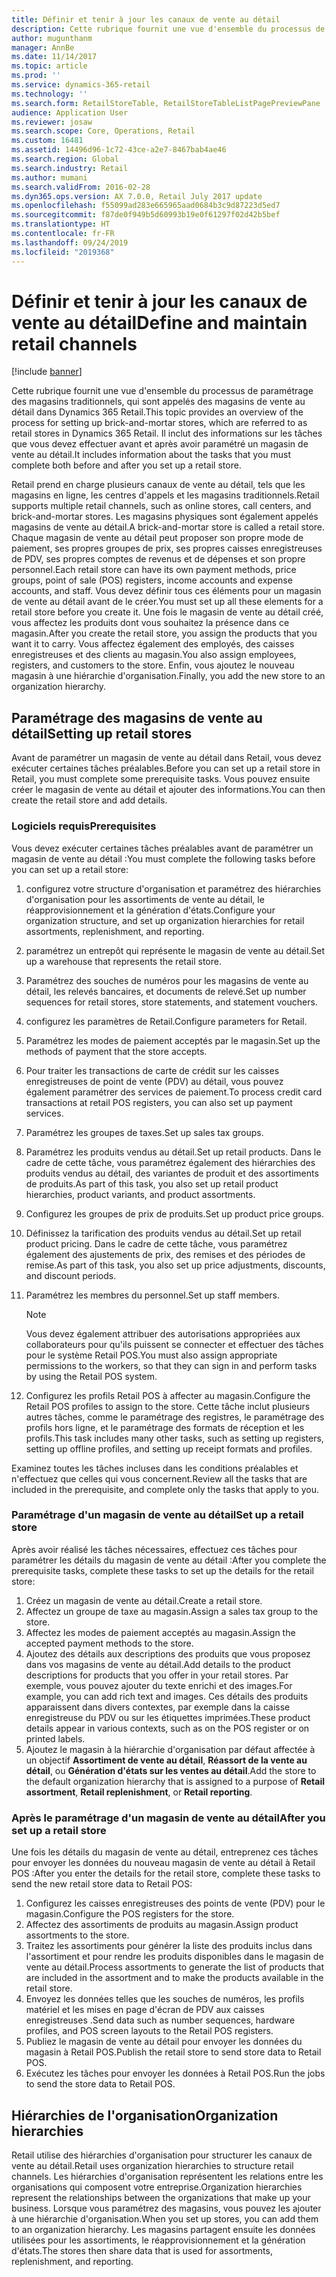```yaml
---
title: Définir et tenir à jour les canaux de vente au détail
description: Cette rubrique fournit une vue d'ensemble du processus de paramétrage des magasins traditionnels, qui sont appelés des magasins de vente au détail dans Dynamics 365 Retail. Il inclut des informations sur les tâches que vous devez effectuer avant et après avoir paramétré un magasin de vente au détail.
author: mugunthanm
manager: AnnBe
ms.date: 11/14/2017
ms.topic: article
ms.prod: ''
ms.service: dynamics-365-retail
ms.technology: ''
ms.search.form: RetailStoreTable, RetailStoreTableListPagePreviewPane
audience: Application User
ms.reviewer: josaw
ms.search.scope: Core, Operations, Retail
ms.custom: 16481
ms.assetid: 14496d96-1c72-43ce-a2e7-8467bab4ae46
ms.search.region: Global
ms.search.industry: Retail
ms.author: mumani
ms.search.validFrom: 2016-02-28
ms.dyn365.ops.version: AX 7.0.0, Retail July 2017 update
ms.openlocfilehash: f55099ad283e665965aad0684b3c9d87223d5ed7
ms.sourcegitcommit: f87de0f949b5d60993b19e0f61297f02d42b5bef
ms.translationtype: HT
ms.contentlocale: fr-FR
ms.lasthandoff: 09/24/2019
ms.locfileid: "2019368"
---
```

# <a name="define-and-maintain-retail-channels"></a><span data-ttu-id="d4ede-104">Définir et tenir à jour les canaux de vente au détail</span><span class="sxs-lookup"><span data-stu-id="d4ede-104">Define and maintain retail channels</span></span>

[!include [banner](includes/banner.md)]

<span data-ttu-id="d4ede-105">Cette rubrique fournit une vue d'ensemble du processus de paramétrage des magasins traditionnels, qui sont appelés des magasins de vente au détail dans Dynamics 365 Retail.</span><span class="sxs-lookup"><span data-stu-id="d4ede-105">This topic provides an overview of the process for setting up brick-and-mortar stores, which are referred to as retail stores in Dynamics 365 Retail.</span></span> <span data-ttu-id="d4ede-106">Il inclut des informations sur les tâches que vous devez effectuer avant et après avoir paramétré un magasin de vente au détail.</span><span class="sxs-lookup"><span data-stu-id="d4ede-106">It includes information about the tasks that you must complete both before and after you set up a retail store.</span></span>

<span data-ttu-id="d4ede-107">Retail prend en charge plusieurs canaux de vente au détail, tels que les magasins en ligne, les centres d'appels et les magasins traditionnels.</span><span class="sxs-lookup"><span data-stu-id="d4ede-107">Retail supports multiple retail channels, such as online stores, call centers, and brick-and-mortar stores.</span></span> <span data-ttu-id="d4ede-108">Les magasins physiques sont également appelés magasins de vente au détail.</span><span class="sxs-lookup"><span data-stu-id="d4ede-108">A brick-and-mortar store is called a retail store.</span></span> <span data-ttu-id="d4ede-109">Chaque magasin de vente au détail peut proposer son propre mode de paiement, ses propres groupes de prix, ses propres caisses enregistreuses de PDV, ses propres comptes de revenus et de dépenses et son propre personnel.</span><span class="sxs-lookup"><span data-stu-id="d4ede-109">Each retail store can have its own payment methods, price groups, point of sale (POS) registers, income accounts and expense accounts, and staff.</span></span> <span data-ttu-id="d4ede-110">Vous devez définir tous ces éléments pour un magasin de vente au détail avant de le créer.</span><span class="sxs-lookup"><span data-stu-id="d4ede-110">You must set up all these elements for a retail store before you create it.</span></span> <span data-ttu-id="d4ede-111">Une fois le magasin de vente au détail créé, vous affectez les produits dont vous souhaitez la présence dans ce magasin.</span><span class="sxs-lookup"><span data-stu-id="d4ede-111">After you create the retail store, you assign the products that you want it to carry.</span></span> <span data-ttu-id="d4ede-112">Vous affectez également des employés, des caisses enregistreuses et des clients au magasin.</span><span class="sxs-lookup"><span data-stu-id="d4ede-112">You also assign employees, registers, and customers to the store.</span></span> <span data-ttu-id="d4ede-113">Enfin, vous ajoutez le nouveau magasin à une hiérarchie d'organisation.</span><span class="sxs-lookup"><span data-stu-id="d4ede-113">Finally, you add the new store to an organization hierarchy.</span></span>

## <a name="setting-up-retail-stores"></a><span data-ttu-id="d4ede-114">Paramétrage des magasins de vente au détail</span><span class="sxs-lookup"><span data-stu-id="d4ede-114">Setting up retail stores</span></span>

<span data-ttu-id="d4ede-115">Avant de paramétrer un magasin de vente au détail dans Retail, vous devez exécuter certaines tâches préalables.</span><span class="sxs-lookup"><span data-stu-id="d4ede-115">Before you can set up a retail store in Retail, you must complete some prerequisite tasks.</span></span> <span data-ttu-id="d4ede-116">Vous pouvez ensuite créer le magasin de vente au détail et ajouter des informations.</span><span class="sxs-lookup"><span data-stu-id="d4ede-116">You can then create the retail store and add details.</span></span>

### <a name="prerequisites"></a><span data-ttu-id="d4ede-117">Logiciels requis</span><span class="sxs-lookup"><span data-stu-id="d4ede-117">Prerequisites</span></span>

<span data-ttu-id="d4ede-118">Vous devez exécuter certaines tâches préalables avant de paramétrer un magasin de vente au détail :</span><span class="sxs-lookup"><span data-stu-id="d4ede-118">You must complete the following tasks before you can set up a retail store:</span></span>

1. <span data-ttu-id="d4ede-119">configurez votre structure d'organisation et paramétrez des hiérarchies d'organisation pour les assortiments de vente au détail, le réapprovisionnement et la génération d'états.</span><span class="sxs-lookup"><span data-stu-id="d4ede-119">Configure your organization structure, and set up organization hierarchies for retail assortments, replenishment, and reporting.</span></span>
2. <span data-ttu-id="d4ede-120">paramétrez un entrepôt qui représente le magasin de vente au détail.</span><span class="sxs-lookup"><span data-stu-id="d4ede-120">Set up a warehouse that represents the retail store.</span></span>
3. <span data-ttu-id="d4ede-121">Paramétrez des souches de numéros pour les magasins de vente au détail, les relevés bancaires, et documents de relevé.</span><span class="sxs-lookup"><span data-stu-id="d4ede-121">Set up number sequences for retail stores, store statements, and statement vouchers.</span></span>
4. <span data-ttu-id="d4ede-122">configurez les paramètres de Retail.</span><span class="sxs-lookup"><span data-stu-id="d4ede-122">Configure parameters for Retail.</span></span>
5. <span data-ttu-id="d4ede-123">Paramétrez les modes de paiement acceptés par le magasin.</span><span class="sxs-lookup"><span data-stu-id="d4ede-123">Set up the methods of payment that the store accepts.</span></span>
6. <span data-ttu-id="d4ede-124">Pour traiter les transactions de carte de crédit sur les caisses enregistreuses de point de vente (PDV) au détail, vous pouvez également paramétrer des services de paiement.</span><span class="sxs-lookup"><span data-stu-id="d4ede-124">To process credit card transactions at retail POS registers, you can also set up payment services.</span></span>
7. <span data-ttu-id="d4ede-125">Paramétrez les groupes de taxes.</span><span class="sxs-lookup"><span data-stu-id="d4ede-125">Set up sales tax groups.</span></span>
8. <span data-ttu-id="d4ede-126">Paramétrez les produits vendus au détail.</span><span class="sxs-lookup"><span data-stu-id="d4ede-126">Set up retail products.</span></span> <span data-ttu-id="d4ede-127">Dans le cadre de cette tâche, vous paramétrez également des hiérarchies des produits vendus au détail, des variantes de produit et des assortiments de produits.</span><span class="sxs-lookup"><span data-stu-id="d4ede-127">As part of this task, you also set up retail product hierarchies, product variants, and product assortments.</span></span>
9. <span data-ttu-id="d4ede-128">Configurez les groupes de prix de produits.</span><span class="sxs-lookup"><span data-stu-id="d4ede-128">Set up product price groups.</span></span>
10. <span data-ttu-id="d4ede-129">Définissez la tarification des produits vendus au détail.</span><span class="sxs-lookup"><span data-stu-id="d4ede-129">Set up retail product pricing.</span></span> <span data-ttu-id="d4ede-130">Dans le cadre de cette tâche, vous paramétrez également des ajustements de prix, des remises et des périodes de remise.</span><span class="sxs-lookup"><span data-stu-id="d4ede-130">As part of this task, you also set up price adjustments, discounts, and discount periods.</span></span>
11. <span data-ttu-id="d4ede-131">Paramétrez les membres du personnel.</span><span class="sxs-lookup"><span data-stu-id="d4ede-131">Set up staff members.</span></span>

    > [!NOTE]
    > <span data-ttu-id="d4ede-132">Vous devez également attribuer des autorisations appropriées aux collaborateurs pour qu'ils puissent se connecter et effectuer des tâches pour le système Retail POS.</span><span class="sxs-lookup"><span data-stu-id="d4ede-132">You must also assign appropriate permissions to the workers, so that they can sign in and perform tasks by using the Retail POS system.</span></span>

12. <span data-ttu-id="d4ede-133">Configurez les profils Retail POS à affecter au magasin.</span><span class="sxs-lookup"><span data-stu-id="d4ede-133">Configure the Retail POS profiles to assign to the store.</span></span> <span data-ttu-id="d4ede-134">Cette tâche inclut plusieurs autres tâches, comme le paramétrage des registres, le paramétrage des profils hors ligne, et le paramétrage des formats de réception et les profils.</span><span class="sxs-lookup"><span data-stu-id="d4ede-134">This task includes many other tasks, such as setting up registers, setting up offline profiles, and setting up receipt formats and profiles.</span></span>

<span data-ttu-id="d4ede-135">Examinez toutes les tâches incluses dans les conditions préalables et n'effectuez que celles qui vous concernent.</span><span class="sxs-lookup"><span data-stu-id="d4ede-135">Review all the tasks that are included in the prerequisite, and complete only the tasks that apply to you.</span></span>

### <a name="set-up-a-retail-store"></a><span data-ttu-id="d4ede-136">Paramétrage d'un magasin de vente au détail</span><span class="sxs-lookup"><span data-stu-id="d4ede-136">Set up a retail store</span></span>

<span data-ttu-id="d4ede-137">Après avoir réalisé les tâches nécessaires, effectuez ces tâches pour paramétrer les détails du magasin de vente au détail :</span><span class="sxs-lookup"><span data-stu-id="d4ede-137">After you complete the prerequisite tasks, complete these tasks to set up the details for the retail store:</span></span>

1. <span data-ttu-id="d4ede-138">Créez un magasin de vente au détail.</span><span class="sxs-lookup"><span data-stu-id="d4ede-138">Create a retail store.</span></span>
2. <span data-ttu-id="d4ede-139">Affectez un groupe de taxe au magasin.</span><span class="sxs-lookup"><span data-stu-id="d4ede-139">Assign a sales tax group to the store.</span></span>
3. <span data-ttu-id="d4ede-140">Affectez les modes de paiement acceptés au magasin.</span><span class="sxs-lookup"><span data-stu-id="d4ede-140">Assign the accepted payment methods to the store.</span></span>
4. <span data-ttu-id="d4ede-141">Ajoutez des détails aux descriptions des produits que vous proposez dans vos magasins de vente au détail.</span><span class="sxs-lookup"><span data-stu-id="d4ede-141">Add details to the product descriptions for products that you offer in your retail stores.</span></span> <span data-ttu-id="d4ede-142">Par exemple, vous pouvez ajouter du texte enrichi et des images.</span><span class="sxs-lookup"><span data-stu-id="d4ede-142">For example, you can add rich text and images.</span></span> <span data-ttu-id="d4ede-143">Ces détails des produits apparaissent dans divers contextes, par exemple dans la caisse enregistreuse du PDV ou sur les étiquettes imprimées.</span><span class="sxs-lookup"><span data-stu-id="d4ede-143">These product details appear in various contexts, such as on the POS register or on printed labels.</span></span>
5. <span data-ttu-id="d4ede-144">Ajoutez le magasin à la hiérarchie d'organisation par défaut affectée à un objectif **Assortiment de vente au détail**, **Réassort de la vente au détail**, ou **Génération d'états sur les ventes au détail**.</span><span class="sxs-lookup"><span data-stu-id="d4ede-144">Add the store to the default organization hierarchy that is assigned to a purpose of **Retail assortment**, **Retail replenishment**, or **Retail reporting**.</span></span>

### <a name="after-you-set-up-a-retail-store"></a><span data-ttu-id="d4ede-145">Après le paramétrage d'un magasin de vente au détail</span><span class="sxs-lookup"><span data-stu-id="d4ede-145">After you set up a retail store</span></span>

<span data-ttu-id="d4ede-146">Une fois les détails du magasin de vente au détail, entreprenez ces tâches pour envoyer les données du nouveau magasin de vente au détail à Retail POS :</span><span class="sxs-lookup"><span data-stu-id="d4ede-146">After you enter the details for the retail store, complete these tasks to send the new retail store data to Retail POS:</span></span>

1. <span data-ttu-id="d4ede-147">Configurez les caisses enregistreuses des points de vente (PDV) pour le magasin.</span><span class="sxs-lookup"><span data-stu-id="d4ede-147">Configure the POS registers for the store.</span></span>
2. <span data-ttu-id="d4ede-148">Affectez des assortiments de produits au magasin.</span><span class="sxs-lookup"><span data-stu-id="d4ede-148">Assign product assortments to the store.</span></span>
3. <span data-ttu-id="d4ede-149">Traitez les assortiments pour générer la liste des produits inclus dans l'assortiment et pour rendre les produits disponibles dans le magasin de vente au détail.</span><span class="sxs-lookup"><span data-stu-id="d4ede-149">Process assortments to generate the list of products that are included in the assortment and to make the products available in the retail store.</span></span>
4. <span data-ttu-id="d4ede-150">Envoyez les données telles que les souches de numéros, les profils matériel et les mises en page d'écran de PDV aux caisses enregistreuses .</span><span class="sxs-lookup"><span data-stu-id="d4ede-150">Send data such as number sequences, hardware profiles, and POS screen layouts to the Retail POS registers.</span></span>
5. <span data-ttu-id="d4ede-151">Publiez le magasin de vente au détail pour envoyer les données du magasin à Retail POS.</span><span class="sxs-lookup"><span data-stu-id="d4ede-151">Publish the retail store to send store data to Retail POS.</span></span>
6. <span data-ttu-id="d4ede-152">Exécutez les tâches pour envoyer les données à Retail POS.</span><span class="sxs-lookup"><span data-stu-id="d4ede-152">Run the jobs to send the store data to Retail POS.</span></span>

## <a name="organization-hierarchies"></a><span data-ttu-id="d4ede-153">Hiérarchies de l'organisation</span><span class="sxs-lookup"><span data-stu-id="d4ede-153">Organization hierarchies</span></span>

<span data-ttu-id="d4ede-154">Retail utilise des hiérarchies d'organisation pour structurer les canaux de vente au détail.</span><span class="sxs-lookup"><span data-stu-id="d4ede-154">Retail uses organization hierarchies to structure retail channels.</span></span> <span data-ttu-id="d4ede-155">Les hiérarchies d'organisation représentent les relations entre les organisations qui composent votre entreprise.</span><span class="sxs-lookup"><span data-stu-id="d4ede-155">Organization hierarchies represent the relationships between the organizations that make up your business.</span></span> <span data-ttu-id="d4ede-156">Lorsque vous paramétrez des magasins, vous pouvez les ajouter à une hiérarchie d'organisation.</span><span class="sxs-lookup"><span data-stu-id="d4ede-156">When you set up stores, you can add them to an organization hierarchy.</span></span> <span data-ttu-id="d4ede-157">Les magasins partagent ensuite les données utilisées pour les assortiments, le réapprovisionnement et la génération d'états.</span><span class="sxs-lookup"><span data-stu-id="d4ede-157">The stores then share data that is used for assortments, replenishment, and reporting.</span></span>
